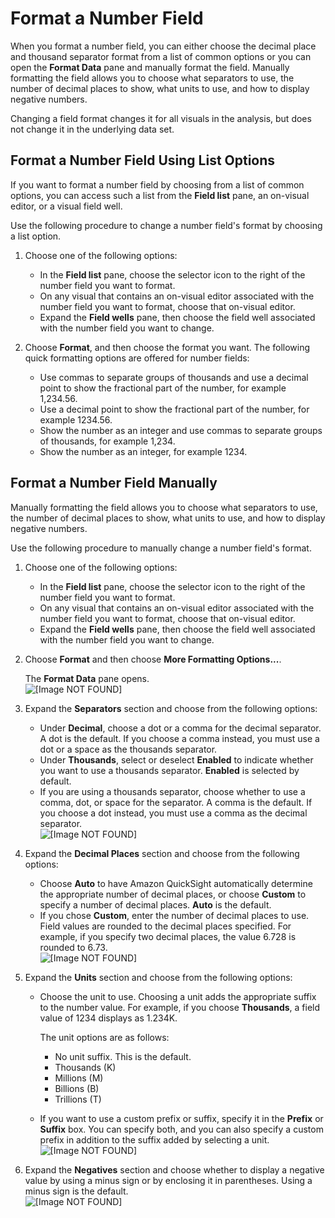 # Format a Number Field<a name="format-a-number-field"></a>

When you format a number field, you can either choose the decimal place and thousand separator format from a list of common options or you can open the **Format Data** pane and manually format the field\. Manually formatting the field allows you to choose what separators to use, the number of decimal places to show, what units to use, and how to display negative numbers\.

Changing a field format changes it for all visuals in the analysis, but does not change it in the underlying data set\.

## Format a Number Field Using List Options<a name="format-a-number-field-list"></a>

If you want to format a number field by choosing from a list of common options, you can access such a list from the **Field list** pane, an on\-visual editor, or a visual field well\.

Use the following procedure to change a number field's format by choosing a list option\.

1. Choose one of the following options:
   + In the **Field list** pane, choose the selector icon to the right of the number field you want to format\.
   + On any visual that contains an on\-visual editor associated with the number field you want to format, choose that on\-visual editor\.
   + Expand the **Field wells** pane, then choose the field well associated with the number field you want to change\.

1. Choose **Format**, and then choose the format you want\. The following quick formatting options are offered for number fields:
   + Use commas to separate groups of thousands and use a decimal point to show the fractional part of the number, for example 1,234\.56\.
   + Use a decimal point to show the fractional part of the number, for example 1234\.56\.
   + Show the number as an integer and use commas to separate groups of thousands, for example 1,234\.
   + Show the number as an integer, for example 1234\.

## Format a Number Field Manually<a name="format-a-number-field-manual"></a>

Manually formatting the field allows you to choose what separators to use, the number of decimal places to show, what units to use, and how to display negative numbers\.

Use the following procedure to manually change a number field's format\.

1. Choose one of the following options:
   + In the **Field list** pane, choose the selector icon to the right of the number field you want to format\.
   + On any visual that contains an on\-visual editor associated with the number field you want to format, choose that on\-visual editor\.
   + Expand the **Field wells** pane, then choose the field well associated with the number field you want to change\.

1. Choose **Format** and then choose **More Formatting Options\.\.\.**\.

   The **Format Data** pane opens\.  
![\[Image NOT FOUND\]](http://docs.aws.amazon.com/quicksight/latest/user/images/format-data-number.png)

1. Expand the **Separators** section and choose from the following options:
   + Under **Decimal**, choose a dot or a comma for the decimal separator\. A dot is the default\. If you choose a comma instead, you must use a dot or a space as the thousands separator\.
   + Under **Thousands**, select or deselect **Enabled** to indicate whether you want to use a thousands separator\. **Enabled** is selected by default\.
   + If you are using a thousands separator, choose whether to use a comma, dot, or space for the separator\. A comma is the default\. If you choose a dot instead, you must use a comma as the decimal separator\.  
![\[Image NOT FOUND\]](http://docs.aws.amazon.com/quicksight/latest/user/images/number-separator.png)

1. Expand the **Decimal Places** section and choose from the following options:
   + Choose **Auto** to have Amazon QuickSight automatically determine the appropriate number of decimal places, or choose **Custom** to specify a number of decimal places\. **Auto** is the default\.
   + If you chose **Custom**, enter the number of decimal places to use\. Field values are rounded to the decimal places specified\. For example, if you specify two decimal places, the value 6\.728 is rounded to 6\.73\.  
![\[Image NOT FOUND\]](http://docs.aws.amazon.com/quicksight/latest/user/images/number-decimals.png)

1. Expand the **Units** section and choose from the following options:
   + Choose the unit to use\. Choosing a unit adds the appropriate suffix to the number value\. For example, if you choose **Thousands**, a field value of 1234 displays as 1\.234K\.

     The unit options are as follows:
     + No unit suffix\. This is the default\.
     + Thousands \(K\)
     + Millions \(M\)
     + Billions \(B\)
     + Trillions \(T\)
   + If you want to use a custom prefix or suffix, specify it in the **Prefix** or **Suffix** box\. You can specify both, and you can also specify a custom prefix in addition to the suffix added by selecting a unit\.  
![\[Image NOT FOUND\]](http://docs.aws.amazon.com/quicksight/latest/user/images/number-units.png)

1. Expand the **Negatives** section and choose whether to display a negative value by using a minus sign or by enclosing it in parentheses\. Using a minus sign is the default\.  
![\[Image NOT FOUND\]](http://docs.aws.amazon.com/quicksight/latest/user/images/number-negatives.png)